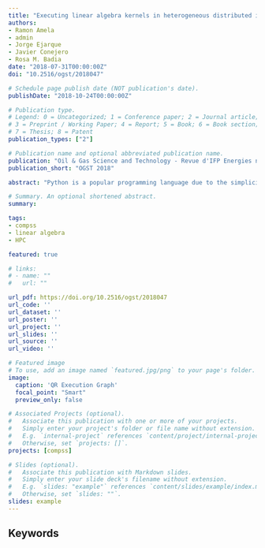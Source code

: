 ```yaml
---
title: "Executing linear algebra kernels in heterogeneous distributed infrastructures with PyCOMPSs"
authors:
- Ramon Amela
- admin
- Jorge Ejarque
- Javier Conejero
- Rosa M. Badia
date: "2018-07-31T00:00:00Z"
doi: "10.2516/ogst/2018047"

# Schedule page publish date (NOT publication's date).
publishDate: "2018-10-24T00:00:00Z"

# Publication type.
# Legend: 0 = Uncategorized; 1 = Conference paper; 2 = Journal article;
# 3 = Preprint / Working Paper; 4 = Report; 5 = Book; 6 = Book section;
# 7 = Thesis; 8 = Patent
publication_types: ["2"]

# Publication name and optional abbreviated publication name.
publication: "Oil & Gas Science and Technology - Revue d'IFP Energies nouvelles"
publication_short: "OGST 2018"

abstract: "Python is a popular programming language due to the simplicity of its syntax, while still achieving a good performance even being an interpreted language. The adoption from multiple scientific communities has evolved in the emergence of a large number of libraries and modules, which has helped to put Python on the top of the list of the programming languages. Task-based programming has been proposed in the recent years as an alternative parallel programming model. PyCOMPSs follows such approach for Python, and this paper presents its extensions to combine task-based parallelism and thread-level parallelism. Also, we present how PyCOMPSs has been adapted to support heterogeneous architectures, including Xeon Phi and GPUs. Results obtained with linear algebra benchmarks demonstrate that significant performance can be obtained with a few lines of Python."

# Summary. An optional shortened abstract.
summary: 

tags:
- compss
- linear algebra
- HPC

featured: true

# links:
# - name: ""
#   url: ""

url_pdf: https://doi.org/10.2516/ogst/2018047
url_code: ''
url_dataset: ''
url_poster: ''
url_project: ''
url_slides: ''
url_source: ''
url_video: ''

# Featured image
# To use, add an image named `featured.jpg/png` to your page's folder. 
image:
  caption: 'QR Execution Graph'
  focal_point: "Smart"
  preview_only: false

# Associated Projects (optional).
#   Associate this publication with one or more of your projects.
#   Simply enter your project's folder or file name without extension.
#   E.g. `internal-project` references `content/project/internal-project/index.md`.
#   Otherwise, set `projects: []`.
projects: [compss]

# Slides (optional).
#   Associate this publication with Markdown slides.
#   Simply enter your slide deck's filename without extension.
#   E.g. `slides: "example"` references `content/slides/example/index.md`.
#   Otherwise, set `slides: ""`.
slides: example
---
```


<h2>Keywords</h2>
